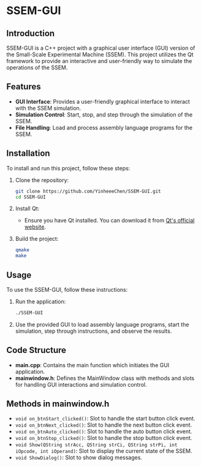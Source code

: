 # SSEM-GUI

## Introduction
SSEM-GUI is a C++ project with a graphical user interface (GUI) version of the Small-Scale Experimental Machine (SSEM). This project utilizes the Qt framework to provide an interactive and user-friendly way to simulate the operations of the SSEM.

## Features
- **GUI Interface**: Provides a user-friendly graphical interface to interact with the SSEM simulation.
- **Simulation Control**: Start, stop, and step through the simulation of the SSEM.
- **File Handling**: Load and process assembly language programs for the SSEM.

## Installation
To install and run this project, follow these steps:

1. Clone the repository:
   ```sh
   git clone https://github.com/YinheeeChen/SSEM-GUI.git
   cd SSEM-GUI
   ```

2. Install Qt:
   - Ensure you have Qt installed. You can download it from [Qt's official website](https://www.qt.io/download).

3. Build the project:
   ```sh
   qmake
   make

## Usage
To use the SSEM-GUI, follow these instructions:

1. Run the application:
   ```sh
   ./SSEM-GUI
   ```

2. Use the provided GUI to load assembly language programs, start the simulation, step through instructions, and observe the results.

## Code Structure
- **main.cpp**: Contains the main function which initiates the GUI application.
- **mainwindow.h**: Defines the MainWindow class with methods and slots for handling GUI interactions and simulation control.

## Methods in mainwindow.h
- `void on_btnStart_clicked()`: Slot to handle the start button click event.
- `void on_btnNext_clicked()`: Slot to handle the next button click event.
- `void on_btnAuto_clicked()`: Slot to handle the auto button click event.
- `void on_btnStop_clicked()`: Slot to handle the stop button click event.
- `void Show(QString strAcc, QString strCi, QString strPi, int iOpcode, int iOperand)`: Slot to display the current state of the SSEM.
- `void ShowDialog()`: Slot to show dialog messages.
